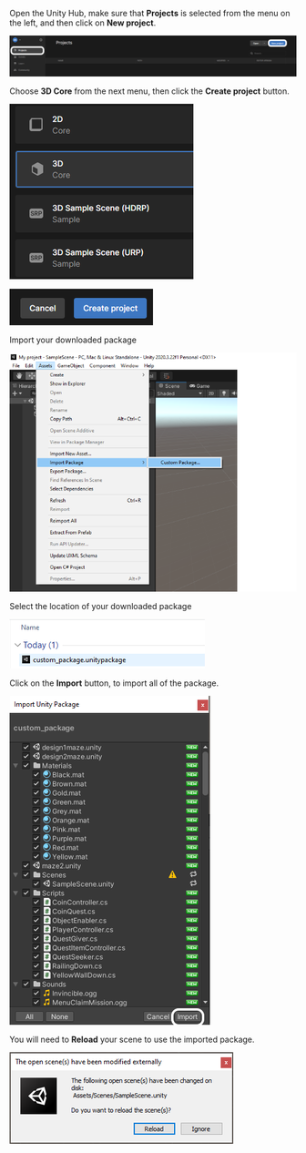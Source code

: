 Open the Unity Hub, make sure that **Projects** is selected from the menu on the left, and then click on **New project**.

![Projects and New project options shown in Unity hub](images/new_project.png)

Choose **3D Core** from the next menu, then click the **Create project** button.

![3D Core highlighted in Unity hub](images/3d_core.png)

![Create project button shown in Unity hub](images/create_project.png)

Import your downloaded package

![Assets menu shown with import package and custom package options displayed](images/import_package.png)

Select the location of your downloaded package

![File explorer shown with custome_package.unitypackage displayed](images/choose_custom_package.png)

Click on the **Import** button, to import all of the package.

![Import Unity Package menu shown with the Import button highlighted](images/import_all.png)

You will need to **Reload** your scene to use the imported package.

![Dialogue box showing the option to Reload the scene](images/reload.png)
